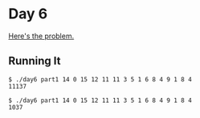 # Day 6

[Here's the problem.](https://adventofcode.com/2017/day/6)

## Running It

```
$ ./day6 part1 14 0 15 12 11 11 3 5 1 6 8 4 9 1 8 4
11137
```

```
$ ./day6 part1 14 0 15 12 11 11 3 5 1 6 8 4 9 1 8 4
1037
```
